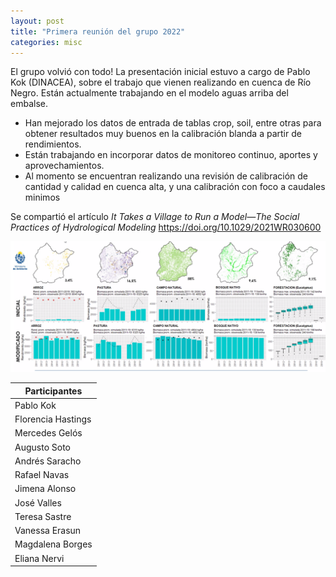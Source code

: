 ```yaml
---
layout: post
title: "Primera reunión del grupo 2022"
categories: misc
---
```


El grupo volvió con todo! La presentación inicial estuvo a cargo de Pablo Kok (DINACEA), sobre el trabajo que vienen realizando en cuenca de Río Negro. Están actualmente trabajando en el modelo aguas arriba del embalse.  
* Han mejorado los datos de entrada de tablas crop, soil, entre otras para obtener resultados muy buenos en la calibración blanda a partir de rendimientos.
* Están trabajando en incorporar datos de monitoreo continuo, aportes y  aprovechamientos. 
* Al momento se encuentran realizando una revisión de calibración de cantidad y calidad en cuenca alta, y una calibración con foco a caudales minimos

Se compartió el artículo *It Takes a Village to Run a Model—The Social Practices of Hydrological Modeling* https://doi.org/10.1029/2021WR030600

![diapo](/images/p2.jpg)


| Participantes| 
| ----------- | 
| Pablo Kok   | 
| Florencia Hastings |
| Mercedes Gelós |
| Augusto Soto | 
| Andrés Saracho| 
| Rafael Navas | 
| Jimena Alonso | 
| José Valles|
| Teresa Sastre| 
| Vanessa Erasun| 
| Magdalena Borges| 
| Eliana Nervi | 


